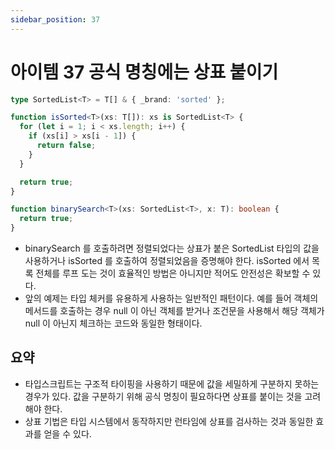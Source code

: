 ```yaml
---
sidebar_position: 37
---
```


# 아이템 37 공식 명칭에는 상표 붙이기

```ts
type SortedList<T> = T[] & { _brand: 'sorted' };

function isSorted<T>(xs: T[]): xs is SortedList<T> {
  for (let i = 1; i < xs.length; i++) {
    if (xs[i] > xs[i - 1]) {
      return false;
    }
  }

  return true;
}

function binarySearch<T>(xs: SortedList<T>, x: T): boolean {
  return true;
}
```

- binarySearch 를 호출하려면 정렬되었다는 상표가 붙은 SortedList 타입의 값을 사용하거나 isSorted 를 호출하여 정렬되었음을 증명해야 한다. isSorted 에서 목록 전체를 루프 도는 것이 효율적인 방법은 아니지만 적어도 안전성은 확보할 수 있다.
- 앞의 예제는 타입 체커를 유용하게 사용하는 일반적인 패턴이다. 예를 들어 객체의 메서드를 호출하는 경우 null 이 아닌 객체를 받거나 조건문을 사용해서 해당 객체가 null 이 아닌지 체크하는 코드와 동일한 형태이다.

## 요약

- 타입스크립트는 구조적 타이핑을 사용하기 때문에 값을 세밀하게 구분하지 못하는 경우가 있다. 값을 구분하기 위해 공식 명칭이 필요하다면 상표를 붙이는 것을 고려해야 한다.
- 상표 기법은 타입 시스템에서 동작하지만 런타임에 상표를 검사하는 것과 동일한 효과를 얻을 수 있다.
